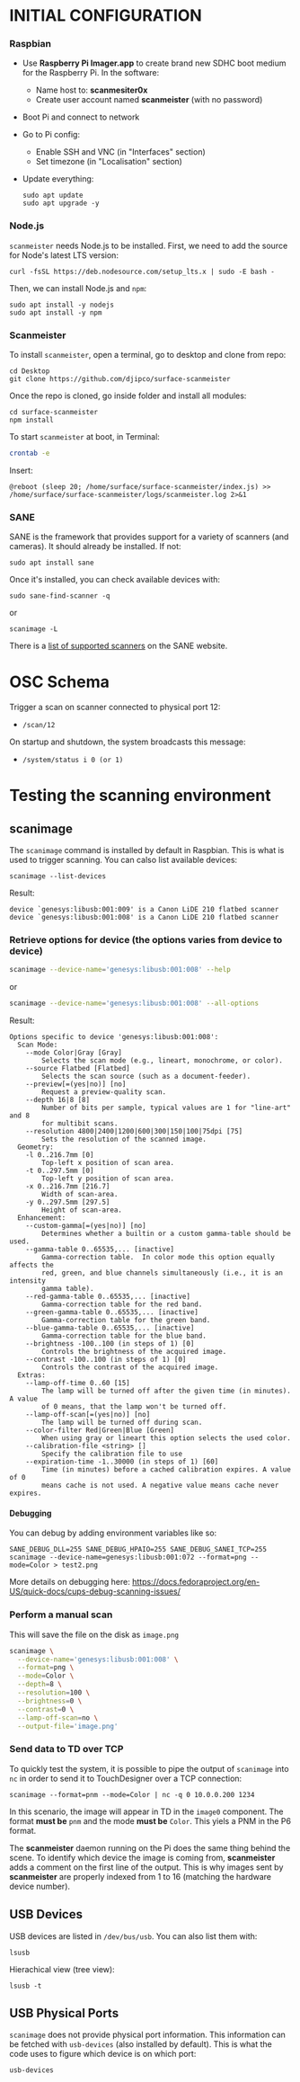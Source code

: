 # INITIAL CONFIGURATION

### Raspbian

* Use **Raspberry Pi Imager.app** to create brand new SDHC boot medium for the Raspberry Pi. In the software:
  * Name host to: **scanmesiter0x**
  * Create user account named **scanmeister** (with no password)
* Boot Pi and connect to network
* Go to Pi config:
  * Enable SSH and VNC (in "Interfaces" section)
  * Set timezone (in "Localisation" section)  
* Update everything:

  ```
  sudo apt update
  sudo apt upgrade -y
  ```

### Node.js

`scanmeister` needs Node.js to be installed. First, we need to add the source for Node's latest LTS version:

```
curl -fsSL https://deb.nodesource.com/setup_lts.x | sudo -E bash -
```

Then, we can install Node.js and `npm`:

```
sudo apt install -y nodejs
sudo apt install -y npm
```

### Scanmeister

To install `scanmeister`, open a terminal, go to desktop and clone from repo:

```
cd Desktop
git clone https://github.com/djipco/surface-scanmeister
```

Once the repo is cloned, go inside folder and install all modules:

```
cd surface-scanmeister
npm install
```

To start `scanmeister` at boot, in Terminal:

```bash
crontab -e
```

Insert:

```
@reboot (sleep 20; /home/surface/surface-scanmeister/index.js) >> /home/surface/surface-scanmeister/logs/scanmeister.log 2>&1
```


### SANE

SANE is the framework that provides support for a variety of scanners (and cameras). It should already be installed. If not:

```
sudo apt install sane
```

Once it's installed, you can check available devices with: 

```
sudo sane-find-scanner -q
```

or

```scanimage -L```


There is a [list of supported scanners](http://www.sane-project.org/sane-mfgs.html#SCANNERS) on the 
SANE website.



# OSC Schema

Trigger a scan on scanner connected to physical port 12:

* `/scan/12`

On startup and shutdown, the system broadcasts this message:

* `/system/status i 0 (or 1)`



# Testing the scanning environment

## scanimage

The `scanimage` command is installed by default in Raspbian. This is what is used to trigger 
scanning. You can calso list available devices:

```scanimage --list-devices```

Result:

```
device `genesys:libusb:001:009' is a Canon LiDE 210 flatbed scanner
device `genesys:libusb:001:008' is a Canon LiDE 210 flatbed scanner
```

### Retrieve options for device (the options varies from device to device)

```sh
scanimage --device-name='genesys:libusb:001:008' --help 
```
or

```sh
scanimage --device-name='genesys:libusb:001:008' --all-options
```

Result:

```
Options specific to device 'genesys:libusb:001:008':
  Scan Mode:
    --mode Color|Gray [Gray]
        Selects the scan mode (e.g., lineart, monochrome, or color).
    --source Flatbed [Flatbed]
        Selects the scan source (such as a document-feeder).
    --preview[=(yes|no)] [no]
        Request a preview-quality scan.
    --depth 16|8 [8]
        Number of bits per sample, typical values are 1 for "line-art" and 8
        for multibit scans.
    --resolution 4800|2400|1200|600|300|150|100|75dpi [75]
        Sets the resolution of the scanned image.
  Geometry:
    -l 0..216.7mm [0]
        Top-left x position of scan area.
    -t 0..297.5mm [0]
        Top-left y position of scan area.
    -x 0..216.7mm [216.7]
        Width of scan-area.
    -y 0..297.5mm [297.5]
        Height of scan-area.
  Enhancement:
    --custom-gamma[=(yes|no)] [no]
        Determines whether a builtin or a custom gamma-table should be used.
    --gamma-table 0..65535,... [inactive]
        Gamma-correction table.  In color mode this option equally affects the
        red, green, and blue channels simultaneously (i.e., it is an intensity
        gamma table).
    --red-gamma-table 0..65535,... [inactive]
        Gamma-correction table for the red band.
    --green-gamma-table 0..65535,... [inactive]
        Gamma-correction table for the green band.
    --blue-gamma-table 0..65535,... [inactive]
        Gamma-correction table for the blue band.
    --brightness -100..100 (in steps of 1) [0]
        Controls the brightness of the acquired image.
    --contrast -100..100 (in steps of 1) [0]
        Controls the contrast of the acquired image.
  Extras:
    --lamp-off-time 0..60 [15]
        The lamp will be turned off after the given time (in minutes). A value
        of 0 means, that the lamp won't be turned off.
    --lamp-off-scan[=(yes|no)] [no]
        The lamp will be turned off during scan. 
    --color-filter Red|Green|Blue [Green]
        When using gray or lineart this option selects the used color.
    --calibration-file <string> []
        Specify the calibration file to use
    --expiration-time -1..30000 (in steps of 1) [60]
        Time (in minutes) before a cached calibration expires. A value of 0
        means cache is not used. A negative value means cache never expires.
```

#### Debugging

You can debug by adding environment variables like so:

```SANE_DEBUG_DLL=255 SANE_DEBUG_HPAIO=255 SANE_DEBUG_SANEI_TCP=255 scanimage --device-name=genesys:libusb:001:072 --format=png --mode=Color > test2.png```

More details on debugging here: https://docs.fedoraproject.org/en-US/quick-docs/cups-debug-scanning-issues/


### Perform a manual scan

This will save the file on the disk as `image.png`

```sh
scanimage \
  --device-name='genesys:libusb:001:008' \
  --format=png \
  --mode=Color \
  --depth=8 \
  --resolution=100 \
  --brightness=0 \
  --contrast=0 \
  --lamp-off-scan=no \
  --output-file='image.png'
```

### Send data to TD over TCP

To quickly test the system, it is possible to pipe the output of `scanimage` into `nc` in order to 
send it to TouchDesigner over a TCP connection:

```scanimage --format=pnm --mode=Color | nc -q 0 10.0.0.200 1234```

In this scenario, the image will appear in TD in the `image0` component. The format **must be** `pnm` and 
the mode **must be** `Color`. This yiels a PNM in the P6 format.

The **scanmeister** daemon running on the Pi does the same thing behind the scene. To identify which
device the image is coming from, **scanmeister** adds a comment on the first line of the output. This
is why images sent by **scanmeister** are properly indexed from 1 to 16 (matching the hardware device
number).

## USB Devices

USB devices are listed in `/dev/bus/usb`. You can also list them with:

```shell
lsusb
```

Hierachical view (tree view):

```shell
lsusb -t
```

## USB Physical Ports

`scanimage` does not provide physical port information. This information can be fetched with 
`usb-devices` (also installed by default). This is what the code uses to figure which device is on 
which port:

```
usb-devices
```


